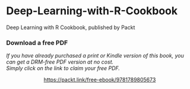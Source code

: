 


# Deep-Learning-with-R-Cookbook
Deep Learning with R Cookbook, published by Packt
### Download a free PDF

 <i>If you have already purchased a print or Kindle version of this book, you can get a DRM-free PDF version at no cost.<br>Simply click on the link to claim your free PDF.</i>
<p align="center"> <a href="https://packt.link/free-ebook/9781789805673">https://packt.link/free-ebook/9781789805673 </a> </p>